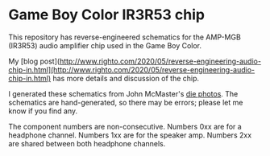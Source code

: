 # Game Boy Color IR3R53 chip

This repository has reverse-engineered schematics for the AMP-MGB (IR3R53) audio amplifier chip used in the Game Boy Color.

My [blog post](http://www.righto.com/2020/05/reverse-engineering-audio-chip-in.html](http://www.righto.com/2020/05/reverse-engineering-audio-chip-in.html) has more details and discussion of the chip.

I generated these schematics from John McMaster's [die photos](https://siliconpr0n.org/archive/doku.php?id=mcmaster:nintendo:ir3r53n-amp-mgb).
The schematics are hand-generated, so there may be errors; please let me know if you find any.

The component numbers are non-consecutive. Numbers 0xx are for a headphone channel.
Numbers 1xx are for the speaker amp.
Numbers 2xx are shared between both headphone channels.

